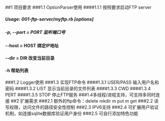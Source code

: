 
##1 项目要求
###1.1  OptionParser使用
####1.1.1   按照要求启动FTP server  &nbsp;
#####  Usage: 001-ftp-server/myftp.rb [options]
#####       -p, --port = PORT       监听端口号
####            --host = HOST       绑定IP地址
####            --dir  = DIR        改变当前目录
####        -h                      帮助列表
###1.2  Logger使用
###1.3  实现FTP命令
####1.3.1 USER/PASS 输入用户名和密码
####1.3.2 LIST      显示当前目录的文件列表
####1.3.3 CWD 
####1.3.4 PERT
####1.3.5 STOP      停止FTP服务
###1.4多线程/进程支持，可支持多同时连接
##2 扩展需求
###2.1  额外的ftp命令：delete mkdir m put m get
###2.2  读写权限，访问文件的路径安全性控制
###2.3  IPV6支持
###2.4  可扩展用户验证机制，如连接sqlite数据库验证用户身份
###2.5  可自行添加特色功能
  
